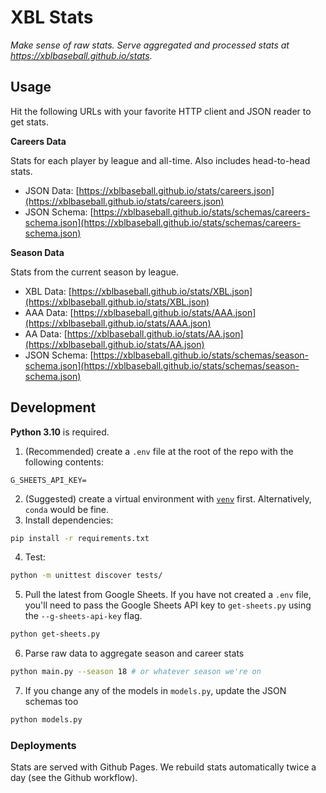 # XBL Stats

_Make sense of raw stats. Serve aggregated and processed stats at https://xblbaseball.github.io/stats._

## Usage

Hit the following URLs with your favorite HTTP client and JSON reader to get stats.

**Careers Data**

Stats for each player by league and all-time. Also includes head-to-head stats.

- JSON Data: [https://xblbaseball.github.io/stats/careers.json](https://xblbaseball.github.io/stats/careers.json)
- JSON Schema: [https://xblbaseball.github.io/stats/schemas/careers-schema.json](https://xblbaseball.github.io/stats/schemas/careers-schema.json)

**Season Data**

Stats from the current season by league.

- XBL Data: [https://xblbaseball.github.io/stats/XBL.json](https://xblbaseball.github.io/stats/XBL.json)
- AAA Data: [https://xblbaseball.github.io/stats/AAA.json](https://xblbaseball.github.io/stats/AAA.json)
- AA Data: [https://xblbaseball.github.io/stats/AA.json](https://xblbaseball.github.io/stats/AA.json)
- JSON Schema: [https://xblbaseball.github.io/stats/schemas/season-schema.json](https://xblbaseball.github.io/stats/schemas/season-schema.json)

## Development

**Python 3.10** is required.

1. (Recommended) create a `.env` file at the root of the repo with the following contents:
```
G_SHEETS_API_KEY=
```
2. (Suggested) create a virtual environment with [`venv`](https://docs.python.org/3/library/venv.html) first. Alternatively, `conda` would be fine.
3. Install dependencies:
```sh
pip install -r requirements.txt
```
4. Test:
```sh
python -m unittest discover tests/
```
5. Pull the latest from Google Sheets. If you have not created a `.env` file, you'll need to pass the Google Sheets API key to `get-sheets.py` using the `--g-sheets-api-key` flag.
```sh
python get-sheets.py
```
6. Parse raw data to aggregate season and career stats
```sh
python main.py --season 18 # or whatever season we're on
```
7. If you change any of the models in `models.py`, update the JSON schemas too
```sh
python models.py
```

### Deployments

Stats are served with Github Pages. We rebuild stats automatically twice a day (see the Github workflow).
